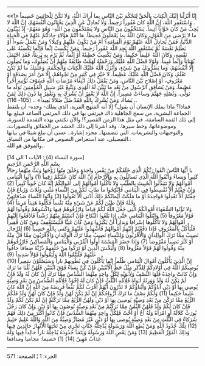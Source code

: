------------------------------------------------------------------------

«إِنَّا أَنْزَلْنا إِلَيْكَ الْكِتابَ بِالْحَقِّ لِتَحْكُمَ بَيْنَ النَّاسِ بِما أَراكَ اللَّهُ، وَلا تَكُنْ
لِلْخائِنِينَ خَصِيماً «1» . وَاسْتَغْفِرِ اللَّهَ، إِنَّ اللَّهَ كانَ غَفُوراً رَحِيماً. وَلا تُجادِلْ عَنِ
الَّذِينَ يَخْتانُونَ أَنْفُسَهُمْ، إِنَّ اللَّهَ لا يُحِبُّ مَنْ كانَ خَوَّاناً أَثِيماً. يَسْتَخْفُونَ مِنَ
النَّاسِ وَلا يَسْتَخْفُونَ مِنَ اللَّهِ- وَهُوَ مَعَهُمْ- إِذْ يُبَيِّتُونَ ما لا يَرْضى مِنَ الْقَوْلِ، وَكانَ
اللَّهُ بِما يَعْمَلُونَ مُحِيطاً. ها أَنْتُمْ هؤُلاءِ جادَلْتُمْ عَنْهُمْ فِي الْحَياةِ الدُّنْيا، فَمَنْ
يُجادِلُ اللَّهَ عَنْهُمْ يَوْمَ الْقِيامَةِ؟ أَمْ مَنْ يَكُونُ عَلَيْهِمْ وَكِيلًا؟ وَمَنْ يَعْمَلْ سُوءاً أَوْ
يَظْلِمْ نَفْسَهُ ثُمَّ يَسْتَغْفِرِ اللَّهَ يَجِدِ اللَّهَ غَفُوراً رَحِيماً. وَمَنْ يَكْسِبْ إِثْماً فَإِنَّما يَكْسِبُهُ
عَلى نَفْسِهِ، وَكانَ اللَّهُ عَلِيماً حَكِيماً. وَمَنْ يَكْسِبْ خَطِيئَةً أَوْ إِثْماً، ثُمَّ يَرْمِ بِهِ
بَرِيئاً، فَقَدِ احْتَمَلَ بُهْتاناً وَإِثْماً مُبِيناً. وَلَوْلا فَضْلُ اللَّهِ عَلَيْكَ وَرَحْمَتُهُ لَهَمَّتْ
طائِفَةٌ مِنْهُمْ أَنْ يُضِلُّوكَ، وَما يُضِلُّونَ إِلَّا أَنْفُسَهُمْ، وَما يَضُرُّونَكَ مِنْ شَيْءٍ، وَأَنْزَلَ اللَّهُ
عَلَيْكَ الْكِتابَ وَالْحِكْمَةَ، وَعَلَّمَكَ ما لَمْ تَكُنْ تَعْلَمُ، وَكانَ فَضْلُ اللَّهِ عَلَيْكَ عَظِيماً. لا
خَيْرَ فِي كَثِيرٍ مِنْ نَجْواهُمْ، إِلَّا مَنْ أَمَرَ بِصَدَقَةٍ أَوْ مَعْرُوفٍ، أَوْ إِصْلاحٍ بَيْنَ النَّاسِ،
وَمَنْ يَفْعَلْ ذلِكَ ابْتِغاءَ مَرْضاتِ اللَّهِ فَسَوْفَ نُؤْتِيهِ أَجْراً عَظِيماً، وَمَنْ يُشاقِقِ الرَّسُولَ
مِنْ بَعْدِ ما تَبَيَّنَ لَهُ الْهُدى وَيَتَّبِعْ غَيْرَ سَبِيلِ الْمُؤْمِنِينَ نُوَلِّهِ ما تَوَلَّى، وَنُصْلِهِ جَهَنَّمَ
وَساءَتْ مَصِيراً. إِنَّ اللَّهَ لا يَغْفِرُ أَنْ يُشْرَكَ بِهِ وَيَغْفِرُ ما دُونَ ذلِكَ لِمَنْ يَشاءُ، وَمَنْ
يُشْرِكْ بِاللَّهِ فَقَدْ ضَلَّ ضَلالًا بَعِيداً» .. (105- 116) ..  
فماذا؟ ماذا يملك الإنسان أن يقول؟ إلا أنه المنهج الفريد، الذي يملك-
وحده- أن يلتقط الجماعة البشرية، من سفح الجاهلية ذاك فيرتقي بها في ذلك
المرتقى الصاعد فيبلغ بها إلى تلك القمة السامقة، في مثل هذا الزمن
القصير؟! والآن نكتفي بهذه التقدمة للسورة، وموضوعاتها، وخط سيرها.. وقد
أشرنا إلى ذلك الحشد من الحقائق والتصورات، والتوجيهات والتشريعات، التي
تتضمنها.. مجرد إشارة.. عسى أن نبلغ شيئا في بيانها التفصيلي، عند استعراض
النصوص في مكانها من السياق..  
والموفق هو الله..  
  
\[سورة النساء (4) : الآيات 1 الى 14\]  
بِسْمِ اللَّهِ الرَّحْمنِ الرَّحِيمِ  
يا أَيُّهَا النَّاسُ اتَّقُوا رَبَّكُمُ الَّذِي خَلَقَكُمْ مِنْ نَفْسٍ واحِدَةٍ وَخَلَقَ مِنْها زَوْجَها وَبَثَّ
مِنْهُما رِجالاً كَثِيراً وَنِساءً وَاتَّقُوا اللَّهَ الَّذِي تَسائَلُونَ بِهِ وَالْأَرْحامَ إِنَّ اللَّهَ كانَ
عَلَيْكُمْ رَقِيباً (1) وَآتُوا الْيَتامى أَمْوالَهُمْ وَلا تَتَبَدَّلُوا الْخَبِيثَ بِالطَّيِّبِ وَلا
تَأْكُلُوا أَمْوالَهُمْ إِلى أَمْوالِكُمْ إِنَّهُ كانَ حُوباً كَبِيراً (2) وَإِنْ خِفْتُمْ أَلاَّ تُقْسِطُوا فِي
الْيَتامى فَانْكِحُوا ما طابَ لَكُمْ مِنَ النِّساءِ مَثْنى وَثُلاثَ وَرُباعَ فَإِنْ خِفْتُمْ أَلاَّ
تَعْدِلُوا فَواحِدَةً أَوْ ما مَلَكَتْ أَيْمانُكُمْ ذلِكَ أَدْنى أَلاَّ تَعُولُوا (3) وَآتُوا النِّساءَ
صَدُقاتِهِنَّ نِحْلَةً فَإِنْ طِبْنَ لَكُمْ عَنْ شَيْءٍ مِنْهُ نَفْساً فَكُلُوهُ هَنِيئاً مَرِيئاً (4)  
وَلا تُؤْتُوا السُّفَهاءَ أَمْوالَكُمُ الَّتِي جَعَلَ اللَّهُ لَكُمْ قِياماً وَارْزُقُوهُمْ فِيها وَاكْسُوهُمْ
وَقُولُوا لَهُمْ قَوْلاً مَعْرُوفاً (5) وَابْتَلُوا الْيَتامى حَتَّى إِذا بَلَغُوا النِّكاحَ فَإِنْ
آنَسْتُمْ مِنْهُمْ رُشْداً فَادْفَعُوا إِلَيْهِمْ أَمْوالَهُمْ وَلا تَأْكُلُوها إِسْرافاً وَبِداراً أَنْ
يَكْبَرُوا وَمَنْ كانَ غَنِيًّا فَلْيَسْتَعْفِفْ وَمَنْ كانَ فَقِيراً فَلْيَأْكُلْ بِالْمَعْرُوفِ فَإِذا دَفَعْتُمْ
إِلَيْهِمْ أَمْوالَهُمْ فَأَشْهِدُوا عَلَيْهِمْ وَكَفى بِاللَّهِ حَسِيباً (6) لِلرِّجالِ نَصِيبٌ مِمَّا تَرَكَ
الْوالِدانِ وَالْأَقْرَبُونَ وَلِلنِّساءِ نَصِيبٌ مِمَّا تَرَكَ الْوالِدانِ وَالْأَقْرَبُونَ مِمَّا قَلَّ مِنْهُ أَوْ
كَثُرَ نَصِيباً مَفْرُوضاً (7) وَإِذا حَضَرَ الْقِسْمَةَ أُولُوا الْقُرْبى وَالْيَتامى وَالْمَساكِينُ
فَارْزُقُوهُمْ مِنْهُ وَقُولُوا لَهُمْ قَوْلاً مَعْرُوفاً (8) وَلْيَخْشَ الَّذِينَ لَوْ تَرَكُوا مِنْ خَلْفِهِمْ
ذُرِّيَّةً ضِعافاً خافُوا عَلَيْهِمْ فَلْيَتَّقُوا اللَّهَ وَلْيَقُولُوا قَوْلاً سَدِيداً (9)  
إِنَّ الَّذِينَ يَأْكُلُونَ أَمْوالَ الْيَتامى ظُلْماً إِنَّما يَأْكُلُونَ فِي بُطُونِهِمْ ناراً وَسَيَصْلَوْنَ
سَعِيراً (10) يُوصِيكُمُ اللَّهُ فِي أَوْلادِكُمْ لِلذَّكَرِ مِثْلُ حَظِّ الْأُنْثَيَيْنِ فَإِنْ كُنَّ نِساءً فَوْقَ
اثْنَتَيْنِ فَلَهُنَّ ثُلُثا ما تَرَكَ وَإِنْ كانَتْ واحِدَةً فَلَهَا النِّصْفُ وَلِأَبَوَيْهِ لِكُلِّ واحِدٍ مِنْهُمَا
السُّدُسُ مِمَّا تَرَكَ إِنْ كانَ لَهُ وَلَدٌ فَإِنْ لَمْ يَكُنْ لَهُ وَلَدٌ وَوَرِثَهُ أَبَواهُ فَلِأُمِّهِ الثُّلُثُ
فَإِنْ كانَ لَهُ إِخْوَةٌ فَلِأُمِّهِ السُّدُسُ مِنْ بَعْدِ وَصِيَّةٍ يُوصِي بِها أَوْ دَيْنٍ آباؤُكُمْ وَأَبْناؤُكُمْ
لا تَدْرُونَ أَيُّهُمْ أَقْرَبُ لَكُمْ نَفْعاً فَرِيضَةً مِنَ اللَّهِ إِنَّ اللَّهَ كانَ عَلِيماً حَكِيماً (11)
وَلَكُمْ نِصْفُ ما تَرَكَ أَزْواجُكُمْ إِنْ لَمْ يَكُنْ لَهُنَّ وَلَدٌ فَإِنْ كانَ لَهُنَّ وَلَدٌ فَلَكُمُ الرُّبُعُ مِمَّا
تَرَكْنَ مِنْ بَعْدِ وَصِيَّةٍ يُوصِينَ بِها أَوْ دَيْنٍ وَلَهُنَّ الرُّبُعُ مِمَّا تَرَكْتُمْ إِنْ لَمْ يَكُنْ لَكُمْ وَلَدٌ
فَإِنْ كانَ لَكُمْ وَلَدٌ فَلَهُنَّ الثُّمُنُ مِمَّا تَرَكْتُمْ مِنْ بَعْدِ وَصِيَّةٍ تُوصُونَ بِها أَوْ دَيْنٍ وَإِنْ
كانَ رَجُلٌ يُورَثُ كَلالَةً أَوِ امْرَأَةٌ وَلَهُ أَخٌ أَوْ أُخْتٌ فَلِكُلِّ واحِدٍ مِنْهُمَا السُّدُسُ فَإِنْ
كانُوا أَكْثَرَ مِنْ ذلِكَ فَهُمْ شُرَكاءُ فِي الثُّلُثِ مِنْ بَعْدِ وَصِيَّةٍ يُوصى بِها أَوْ دَيْنٍ غَيْرَ
مُضَارٍّ وَصِيَّةً مِنَ اللَّهِ وَاللَّهُ عَلِيمٌ حَلِيمٌ (12) تِلْكَ حُدُودُ اللَّهِ وَمَنْ يُطِعِ اللَّهَ وَرَسُولَهُ
يُدْخِلْهُ جَنَّاتٍ تَجْرِي مِنْ تَحْتِهَا الْأَنْهارُ خالِدِينَ فِيها وَذلِكَ الْفَوْزُ الْعَظِيمُ (13) وَمَنْ
يَعْصِ اللَّهَ وَرَسُولَهُ وَيَتَعَدَّ حُدُودَهُ يُدْخِلْهُ ناراً خالِداً فِيها وَلَهُ عَذابٌ مُهِينٌ (14) (1)
خصيما: محاميا ومدافعا.

------------------------------------------------------------------------

الجزء: 1 ¦ الصفحة: 571
